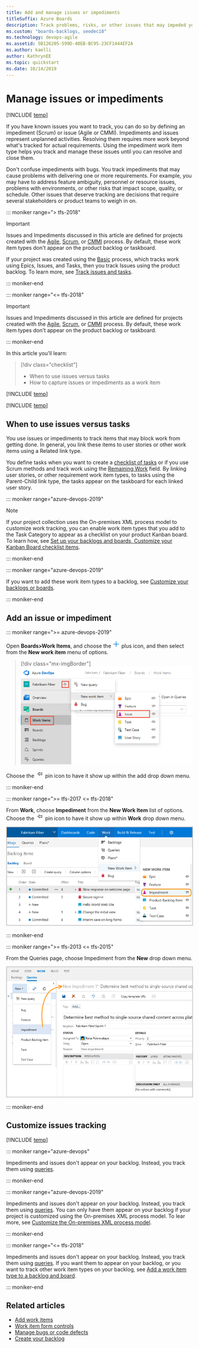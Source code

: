 ```yaml
---
title: Add and manage issues or impediments 
titleSuffix: Azure Boards 
description: Track problems, risks, or other issues that may impeded your plans or schedule - Azure Boards & TFS
ms.custom: "boards-backlogs, seodec18"
ms.technology: devops-agile
ms.assetid: 5B126205-599D-40EB-BC95-23CF1444EF2A
ms.author: kaelli
author: KathrynEE
ms.topic: quickstart
ms.date: 10/14/2019
---
```


# Manage issues or impediments 

[!INCLUDE [temp](../includes/version-vsts-tfs-all-versions.md)]

<a name="manage-impediments"></a>

If you have known issues you want to track, you can do so by defining an impediment (Scrum) or issue (Agile or CMMI). Impediments and issues represent unplanned activities. Resolving them requires more work beyond what's tracked for actual requirements. Using the impediment work item type helps you track and manage these issues until you can resolve and close them. 

Don't confuse impediments with bugs. You track impediments that may cause problems with delivering one or more requirements. For example, you may have to address feature ambiguity, personnel or resource issues, problems with environments, or other risks that impact scope, quality, or schedule. Other issues that deserve tracking are decisions that require several stakeholders or product teams to weigh in on.

::: moniker range="> tfs-2018"

> [!IMPORTANT]  
> Issues and Impediments discussed in this article are defined for projects created with the [Agile](../work-items/guidance/agile-process.md), [Scrum](/azure/devops/boards/work-items/guidance/scrum-process), or [CMMI](/azure/devops/boards/work-items/guidance/cmmi-process) process. By default, these work item types don't appear on the product backlog or taskboard. 
> 
> If your project was created using the [Basic](../get-started/plan-track-work.md) process, which tracks work using Epics, Issues, and Tasks, then you track Issues using the product backlog. To learn more, see [Track issues and tasks](../get-started/plan-track-work.md).

::: moniker-end


::: moniker range="<= tfs-2018"

> [!IMPORTANT]  
> Issues and Impediments discussed in this article are defined for projects created with the [Agile](../work-items/guidance/agile-process.md), [Scrum](/azure/devops/boards/work-items/guidance/scrum-process), or [CMMI](/azure/devops/boards/work-items/guidance/cmmi-process) process. By default, these work item types don't appear on the product backlog or taskboard. 

::: moniker-end

In this article you'll learn: 

> [!div class="checklist"]      
> * When to use issues versus tasks
> * How to capture issues or impediments as a work item   
 
[!INCLUDE [temp](../includes/prerequisites-work-items.md)]   

[!INCLUDE [temp](../includes/image-differences-with-wits.md)]   

## When to use issues versus tasks

You use issues or impediments to track items that may block work from getting done. In general, you link these items to user stories or other work items using a Related link type.

You define tasks when you want to create a [checklist of tasks](../boards/add-task-checklists.md) or if you use Scrum methods and track work using the [Remaining Work](../sprints/task-board.md) field. By linking user stories, or other requirement work item types, to tasks using the Parent-Child link type, the tasks appear on the taskboard for each linked user story.

::: moniker range="azure-devops-2019"

> [!NOTE]  
> If your project collection uses the On-premises XML process model to customize work tracking, you can enable work item types that you add to the Task Category to appear as a checklist on your product Kanban board. To learn how, see [Set up your backlogs and boards, Customize your Kanban Board checklist items](set-up-your-backlog.md#customize-checklist-2019). 

::: moniker-end


::: moniker range="azure-devops-2019"  

If you want to add these work item types to a backlog, see [Customize your backlogs or boards](../../organizations/settings/work/customize-process-backlogs-boards.md).

::: moniker-end

## Add an issue or impediment 

::: moniker range=">= azure-devops-2019"  

Open **Boards>Work Items**, and choose the ![ ](../../media/icons/blue-add.png) plus icon, and then select from the **New work item** menu of options. 

> [!div class="mx-imgBorder"]  
> ![Add issue, new nav](media/manage-issues/add-issue-vert.png)   

Choose the ![ ](../media/icons/pin-icon.png) pin icon to have it show up within the add drop down menu. 

::: moniker-end   

::: moniker range=">= tfs-2017 <= tfs-2018"

From **Work**, choose **Impediment** from the **New Work Item** list of options. Choose the ![ ](../media/icons/pin-icon.png) pin icon to have it show up within **Work** drop down menu. 

<img src="media/cyb-new-work-item-impediment.png" alt="TFS 2017 - Add an impediment" style="border: 1px solid #C3C3C3;" />  
  
::: moniker-end

::: moniker range=">= tfs-2013 <= tfs-2015"

From the Queries page, choose Impediment from the **New** drop down menu.

<img src="media/ALM_CB_CreateImpediments.png" alt="TFS 2015, TFS 2013 - Add an impediment" style="border: 1px solid #C3C3C3;" />  

::: moniker-end


<a id="customize"> </a>

## Customize issues tracking

[!INCLUDE [temp](../includes/customize-work-tracking.md)] 


::: moniker range="azure-devops"

Impediments and issues don't appear on your backlog. Instead, you track them using [queries](../queries/using-queries.md). 

::: moniker-end

::: moniker range="azure-devops-2019"

Impediments and issues don't appear on your backlog. Instead, you track them using [queries](../queries/using-queries.md). You can only have them appear on your backlog if your project is customized using the On-premises XML process model. To lear more, see [Customize the On-premises XML process model](/azure/devops/reference/on-premises-xml-process-model).

::: moniker-end

::: moniker range="<= tfs-2018"

Impediments and issues don't appear on your backlog. Instead, you track them using [queries](../queries/using-queries.md). If you want them to appear on your backlog, or you want to track other work item types on your backlog, see [Add a work item type to a backlog and board](../../reference/add-wits-to-backlogs-and-boards.md).

::: moniker-end

## Related articles 

- [Add work items](add-work-items.md)
- [Work item form controls](../work-items/work-item-form-controls.md)
- [Manage bugs or code defects](manage-bugs.md)
- [Create your backlog](create-your-backlog.md) 



